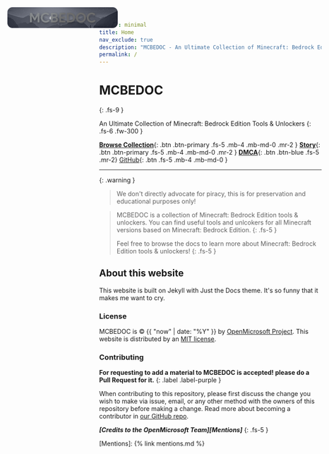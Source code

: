 ```yaml
---
layout: minimal
title: Home
nav_exclude: true
description: "MCBEDOC - An Ultimate Collection of Minecraft: Bedrock Edition Tools & Unlockers"
permalink: /
---
```


<img src="assets/images/mcbedoc-website-title.png" alt="MCBEDOC Logo" class="index-website-logo" style="position: absolute; top: 50px; left: 20px;">

# MCBEDOC
{: .fs-9 }

An Ultimate Collection of Minecraft: Bedrock Edition Tools & Unlockers
{: .fs-6 .fw-300 }

[**Browse Collection**](/windows){: .btn .btn-primary .fs-5 .mb-4 .mb-md-0 .mr-2 }
[**Story**](story/){: .btn .btn-primary .fs-5 .mb-4 .mb-md-0 .mr-2 }
[**DMCA**](/dmca){: .btn .btn-blue .fs-5 .mr-2}
[GitHub][MCBEDOC Repo]{: .btn .fs-5 .mb-4 .mb-md-0 }

---

{: .warning }
> We don't directly advocate for piracy, this is for preservation and educational purposes only!

> MCBEDOC is a collection of Minecraft: Bedrock Edition tools & unlockers. You can find useful tools and unlcokers for all Minecraft versions based on Minecraft: Bedrock Edition.
> {: .fs-5 }
>
> Feel free to browse the docs to learn more about Minecraft: Bedrock Edition tools & unlockers!
{: .fs-5 }

## About this website

This website is built on Jekyll with Just the Docs theme. It's so funny that it makes me want to cry.

### License

MCBEDOC is &copy; {{ "now" | date: "%Y" }} by [OpenMicrosoft Project](https://openm.tech).
This website is distributed by an [MIT license](https://github.com/OpenMicrosoft-Project/mcbedoc.github.io/tree/main/LICENSE.txt).

### Contributing

**For requesting to add a material to MCBEDOC is accepted! please do a Pull Request for it.**
{: .label .label-purple }

When contributing to this repository, please first discuss the change you wish to make via issue,
email, or any other method with the owners of this repository before making a change. Read more about becoming a contributor in [our GitHub repo](https://github.com/OpenMicrosoft-Project/mcbedoc.github.io#contributing).

***[Credits to the OpenMicrosoft Team][Mentions]***
{: .fs-5 }

[MCBEDOC]: https://openm.tech
[MCBEDOC Repo]: https://github.com/OpenMicrosoft-Project/mcbedoc.github.io
[MCBEDOC README]: https://github.com/OpenMicrosoft-Project/mcbedoc.github.io/blob/main/README.md
[OpenM]: https://openm.tech/
[Mentions]: {% link mentions.md %}
